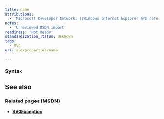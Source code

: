 ```yaml
---
title: name
attributions:
  - 'Microsoft Developer Network: [[Windows Internet Explorer API reference](http://msdn.microsoft.com/en-us/library/ie/hh828809%28v=vs.85%29.aspx) Article]'
notes:
  - 'Unreviewed MSDN import'
readiness: 'Not Ready'
standardization_status: Unknown
tags:
  - SVG
uri: svg/properties/name

---
```

### <span>Syntax</span>

## <span>See also</span>

### <span>Related pages (MSDN)</span>

-   [**SVGException**](/svg/objects/SVGException)
